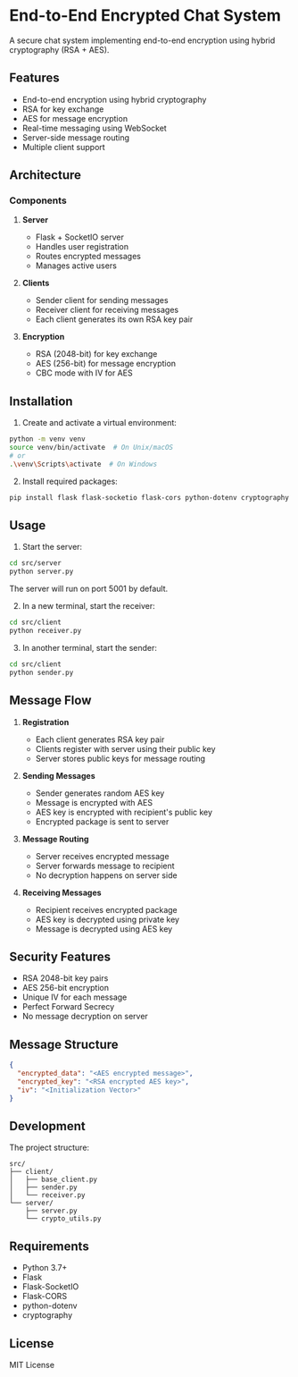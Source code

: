# End-to-End Encrypted Chat System

A secure chat system implementing end-to-end encryption using hybrid cryptography (RSA + AES).

## Features

- End-to-end encryption using hybrid cryptography
- RSA for key exchange
- AES for message encryption
- Real-time messaging using WebSocket
- Server-side message routing
- Multiple client support

## Architecture

### Components

1. **Server**
   - Flask + SocketIO server
   - Handles user registration
   - Routes encrypted messages
   - Manages active users

2. **Clients**
   - Sender client for sending messages
   - Receiver client for receiving messages
   - Each client generates its own RSA key pair

3. **Encryption**
   - RSA (2048-bit) for key exchange
   - AES (256-bit) for message encryption
   - CBC mode with IV for AES

## Installation

1. Create and activate a virtual environment:
```bash
python -m venv venv
source venv/bin/activate  # On Unix/macOS
# or
.\venv\Scripts\activate  # On Windows
```

2. Install required packages:
```bash
pip install flask flask-socketio flask-cors python-dotenv cryptography
```

## Usage

1. Start the server:
```bash
cd src/server
python server.py
```
The server will run on port 5001 by default.

2. In a new terminal, start the receiver:
```bash
cd src/client
python receiver.py
```

3. In another terminal, start the sender:
```bash
cd src/client
python sender.py
```

## Message Flow

1. **Registration**
   - Each client generates RSA key pair
   - Clients register with server using their public key
   - Server stores public keys for message routing

2. **Sending Messages**
   - Sender generates random AES key
   - Message is encrypted with AES
   - AES key is encrypted with recipient's public key
   - Encrypted package is sent to server

3. **Message Routing**
   - Server receives encrypted message
   - Server forwards message to recipient
   - No decryption happens on server side

4. **Receiving Messages**
   - Recipient receives encrypted package
   - AES key is decrypted using private key
   - Message is decrypted using AES key

## Security Features

- RSA 2048-bit key pairs
- AES 256-bit encryption
- Unique IV for each message
- Perfect Forward Secrecy
- No message decryption on server

## Message Structure

```json
{
  "encrypted_data": "<AES encrypted message>",
  "encrypted_key": "<RSA encrypted AES key>",
  "iv": "<Initialization Vector>"
}
```

## Development

The project structure:
```
src/
├── client/
│   ├── base_client.py
│   ├── sender.py
│   └── receiver.py
└── server/
    ├── server.py
    └── crypto_utils.py
```

## Requirements

- Python 3.7+
- Flask
- Flask-SocketIO
- Flask-CORS
- python-dotenv
- cryptography

## License

MIT License 